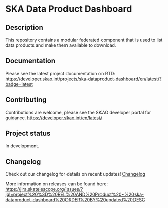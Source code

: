# SKA Data Product Dashboard

## Description

This repository contains a modular federated component that is used to list data products and make them available to download.

## Documentation

Please see the latest project documentation on RTD: https://developer.skao.int/projects/ska-dataproduct-dashboard/en/latest/?badge=latest

## Contributing

Contributions are welcome, please see the SKAO developer portal for guidance. https://developer.skao.int/en/latest/

## Project status

In development.

## Changelog

Check out our changelog for details on recent updates! [Changelog](./docs/src/Changelog.rst)

More information on releases can be found here: https://jira.skatelescope.org/issues/?jql=project%20%3D%20REL%20AND%20Product%20~%20ska-dataproduct-dashboard%20ORDER%20BY%20updated%20DESC
